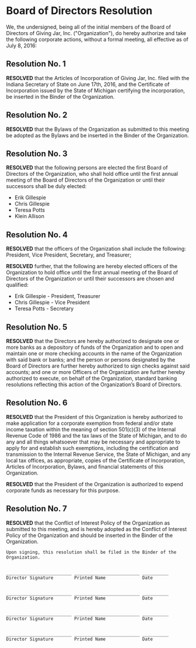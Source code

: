 # Board of Directors Resolution

We, the undersigned, being all of the initial members of the Board of Directors of Giving Jar, Inc. ("Organization"), do hereby authorize and take the following corporate actions, without a formal meeting, all effective as of July 8, 2016:

## Resolution No. 1

**RESOLVED** that the Articles of Incorporation of Giving Jar, Inc. filed with the Indiana Secretary of State on June 17th, 2016, and the Certificate of Incorporation issued by the State of Michigan certifying the incorporation, be inserted in the Binder of the Organization.

## Resolution No. 2

**RESOLVED** that the Bylaws of the Organization as submitted to this meeting be adopted as the Bylaws and be inserted in the Binder of the Organization.

## Resolution No. 3

**RESOLVED** that the following persons are elected the first Board of Directors of the Organization, who shall hold office until the first annual meeting of the Board of Directors of the Organization or until their successors shall be duly elected:

* Erik Gillespie 
* Chris Gillespie 
* Teresa Potts 
* Klein Allison

## Resolution No. 4

**RESOLVED** that the officers of the Organization shall include the following: President, Vice President, Secretary, and Treasurer;

**RESOLVED** further, that the following are hereby elected officers of the Organization to hold office until the first annual meeting of the Board of Directors of the Organization or until their successors are chosen and qualified:

* Erik Gillespie - President, Treasurer
* Chris Gillespie - Vice President
* Teresa Potts - Secretary

## Resolution No. 5

**RESOLVED** that the Directors are hereby authorized to designate one or more banks as a depository of funds of the Organization and to open and maintain one or more checking accounts in the name of the Organization with said bank or banks; and the person or persons designated by the Board of Directors are further hereby authorized to sign checks against said accounts; and one or more Officers of the Organization are further hereby authorized to execute, on behalf of the Organization, standard banking resolutions reflecting this action of the Organization’s Board of Directors.

## Resolution No. 6

**RESOLVED** that the President of this Organization is hereby authorized to make application for a corporate exemption from federal and/or state income taxation within the meaning of section 501(c)(3) of the Internal Revenue Code of 1986 and the tax laws of the State of Michigan, and to do any and all things whatsoever that may be necessary and appropriate to apply for and establish such exemptions, including the certification and transmission to the Internal Revenue Service, the State of Michigan, and any local tax offices, as appropriate, copies of the Certificate of Incorporation, Articles of Incorporation, Bylaws, and financial statements of this Organization.

**RESOLVED** that the President of the Organization is authorized to expend corporate funds as necessary for this purpose.

## Resolution No. 7

**RESOLVED** that the Conflict of Interest Policy of the Organization as submitted to this meeting, and is hereby adopted as the Conflict of Interest Policy of the Organization and should be inserted in the Binder of the Organization.



    Upon signing, this resolution shall be filed in the Binder of the Organization.


    _________________________ _________________________ __________
    Director Signature        Printed Name              Date


    _________________________ _________________________ __________
    Director Signature        Printed Name              Date


    _________________________ _________________________ __________
    Director Signature        Printed Name              Date


    _________________________ _________________________ __________
    Director Signature        Printed Name              Date
